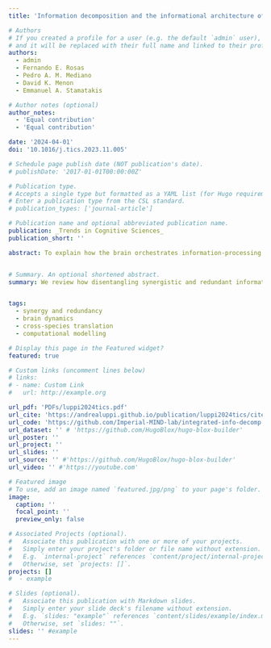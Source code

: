 ```yaml
---
title: 'Information decomposition and the informational architecture of the brain'

# Authors
# If you created a profile for a user (e.g. the default `admin` user), write the username (folder name) here
# and it will be replaced with their full name and linked to their profile.
authors:
  - admin
  - Fernando E. Rosas
  - Pedro A. M. Mediano
  - David K. Menon
  - Emmanuel A. Stamatakis

# Author notes (optional)
author_notes:
  - 'Equal contribution'
  - 'Equal contribution'

date: '2024-04-01'
doi: '10.1016/j.tics.2023.11.005'

# Schedule page publish date (NOT publication's date).
# publishDate: '2017-01-01T00:00:00Z'

# Publication type.
# Accepts a single type but formatted as a YAML list (for Hugo requirements).
# Enter a publication type from the CSL standard.
# publication_types: ['journal-article']

# Publication name and optional abbreviated publication name.
publication: _Trends in Cognitive Sciences_
publication_short: ''

abstract: To explain how the brain orchestrates information-processing for cognition, we must understand information itself. Importantly, information is not a monolithic entity. Information decomposition techniques provide a way to split information into its constituent elements: unique, redundant, and synergistic information. We review how disentangling synergistic and redundant interactions is redefining our understanding of integrative brain function and its neural organisation. To explain how the brain navigates the trade-offs between redundancy and synergy, we review converging evidence integrating the structural, molecular, and functional underpinnings of synergy and redundancy; their roles in cognition and computation; and how they might arise over evolution and development. Overall, disentangling synergistic and redundant information provides a guiding principle for understanding the informational architecture of the brain and cognition.


# Summary. An optional shortened abstract.
summary: We review how disentangling synergistic and redundant information provides a guiding principle for understanding the informational architecture of the brain and cognition and their evolution.


tags:
  - synergy and redundancy
  - brain dynamics
  - cross-species translation
  - computational modelling

# Display this page in the Featured widget?
featured: true

# Custom links (uncomment lines below)
# links:
# - name: Custom Link
#   url: http://example.org

url_pdf: 'PDFs/luppi2024tics.pdf'
url_cite: 'https://andrealuppi.github.io/publication/luppi2024tics/cite.bib'
url_code: 'https://github.com/Imperial-MIND-lab/integrated-info-decomp'
url_dataset: '' # 'https://github.com/HugoBlox/hugo-blox-builder'
url_poster: ''
url_project: ''
url_slides: ''
url_source: '' #'https://github.com/HugoBlox/hugo-blox-builder'
url_video: '' #'https://youtube.com'

# Featured image
# To use, add an image named `featured.jpg/png` to your page's folder.
image:
  caption: ''
  focal_point: ''
  preview_only: false

# Associated Projects (optional).
#   Associate this publication with one or more of your projects.
#   Simply enter your project's folder or file name without extension.
#   E.g. `internal-project` references `content/project/internal-project/index.md`.
#   Otherwise, set `projects: []`.
projects: []
#  - example

# Slides (optional).
#   Associate this publication with Markdown slides.
#   Simply enter your slide deck's filename without extension.
#   E.g. `slides: "example"` references `content/slides/example/index.md`.
#   Otherwise, set `slides: ""`.
slides: '' #example
---
```


<!-- {{% callout note %}}
Click the _Cite_ button above to demo the feature to enable visitors to import publication metadata into their reference management software.
{{% /callout %}}

{{% callout note %}}
Create your slides in Markdown - click the _Slides_ button to check out the example.
{{% /callout %}}

Add the publication's **full text** or **supplementary notes** here. You can use rich formatting such as including [code, math, and images](https://docs.hugoblox.com/content/writing-markdown-latex/). -->
